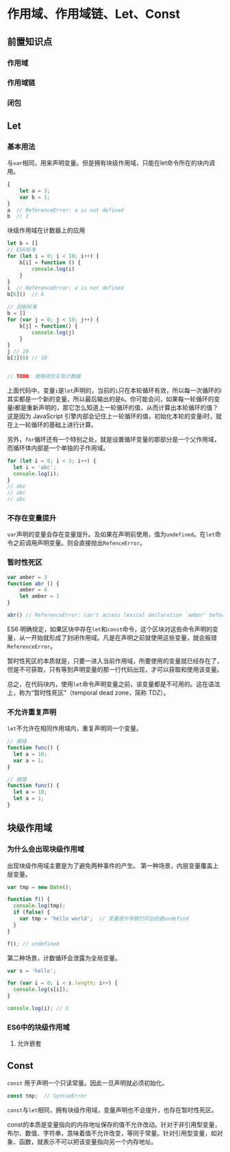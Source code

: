 # 作用域、作用域链、Let、Const

## 前置知识点

### 作用域

<!-- TODO:待完善 -->

### 作用域链

<!-- TODO:待完善 -->

### 闭包

<!-- TODO:待完善 -->

## Let

### 基本用法
与`var`相同，用来声明变量。但是拥有块级作用域，只能在let命令所在的块内调用。
``` js
{
    let a = 3;
    var b = 1;
}
a  // ReferenceError: a is not defined
b  // 1
```

块级作用域在计数器上的应用
```js
let b = []
// ES6标准
for (let i = 0; i < 10; i++) {
    b[i] = function () {
        console.log(i)
    }
}
i  // ReferenceError: a is not defined
b[6]()  // 6

// 旧版标准
b = []
for (var j = 0; j < 10; j++) {
    b[j] = function() {
        console.log(j)
    }
}
j // 10
b[3](0) // 10


// TODO: 使用闭包实现计数器

```
上面代码中，变量`i`是`let`声明的，当前的`i`只在本轮循环有效，所以每一次循环的i其实都是一个新的变量，所以最后输出的是`6`。你可能会问，如果每一轮循环的变量i都是重新声明的，那它怎么知道上一轮循环的值，从而计算出本轮循环的值？这是因为 JavaScript 引擎内部会记住上一轮循环的值，初始化本轮的变量i时，就在上一轮循环的基础上进行计算。

另外，`for`循环还有一个特别之处，就是设置循环变量的那部分是一个父作用域，而循环体内部是一个单独的子作用域。

```js
for (let i = 0; i < 3; i++) {
  let i = 'abc';
  console.log(i);
}
// abc
// abc
// abc
```

### 不存在变量提升

`var`声明的变量会存在变量提升。及如果在声明前使用，值为`undefined`。在`let`命令之前调用声明变量。则会直接抛出`RefenceError`。

### 暂时性死区

```js
var amber = 3
function abr () {
    amber = 4
    let amber = 1
}

abr() // ReferenceError: can't access lexical declaration `amber' before initialization
```

ES6 明确规定，如果区块中存在`let`和`const`命令，这个区块对这些命令声明的变量，从一开始就形成了封闭作用域。凡是在声明之前就使用这些变量，就会报错`ReferenceError`。

暂时性死区的本质就是，只要一进入当前作用域，所要使用的变量就已经存在了，但是不可获取，只有等到声明变量的那一行代码出现，才可以获取和使用该变量。

总之，在代码块内，使用`let`命令声明变量之前，该变量都是不可用的。这在语法上，称为“暂时性死区”（temporal dead zone，简称 TDZ）。

### 不允许重复声明

`let`不允许在相同作用域内，重复声明同一个变量。
```js
// 报错
function func() {
  let a = 10;
  var a = 1;
}

// 报错
function func() {
  let a = 10;
  let a = 1;
}
```

## 块级作用域
### 为什么会出现块级作用域
出现块级作用域主要是为了避免两种事件的产生。
第一种场景，内层变量覆盖上层变量。
```js
var tmp = new Date();

function f() {
  console.log(tmp);
  if (false) {
    var tmp = 'hello world';  // 变量提升导致打印出的是undefind
  }
}

f(); // undefined
```
第二种场景，计数循环会泄露为全局变量。
```js
var s = 'hello';

for (var i = 0; i < s.length; i++) {
  console.log(s[i]);
}

console.log(i); // 5
```

### ES6中的块级作用域
1. 允许嵌套


## Const
`const` 用于声明一个只读常量。因此一旦声明就必须初始化。
```js
const tmp;  // SyntaxError
```
`const`与`let`相同，拥有块级作用域，变量声明也不会提升，也存在暂时性死区。

const的本质是变量指向的内存地址保存的值不允许改动。针对于非引用型变量，布尔、数值、字符串，意味着值不允许改变，等同于常量。针对引用型变量，如对象、函数，就表示不可以把该变量指向另一个内存地址。


